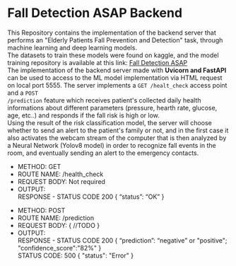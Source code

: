 # Fall Detection ASAP Backend
This Repository contains the implementation of the backend server that performs  an "Elderly Patients Fall Prevention and Detection" task,
through machine learning and deep learning models.<br>
The datasets to train these models were found on kaggle, and the model training repository is available at this link: <a href="https://github.com/davexhardware/fall_detection_project_SAPD">Fall Detection ASAP</a><br>
The implementation of the backend server made with <b>Uvicorn and FastAPI</b> can be used to access to the ML model implementation via HTML request on local port 5555. The server implements a <code>GET /healt_check</code> access point and a <code>POST /prediction</code> feature which receives 
patient's collected daily health informations about different parameters (pressure, hearth rate, glucose, age, etc..) and responds if the fall risk is high or low.<br>
Using the result of the risk classification model, the server will choose whether to send an alert to the patient's family or not, and in the first case it also activates the 
webcam stream of the computer that is then analyzed by a Neural Network (Yolov8 model) in order to recognize fall events in the room, and eventually sending an alert to the emergency contacts.<br>
<table><tr><tc><ul>
  <li>
  METHOD: GET</li> 
  <li>
  ROUTE NAME: /health_check</li>
  <li>
  REQUEST BODY:	Not required</li>
  <li>  OUTPUT:<br>
    RESPONSE - STATUS CODE 200	{ “status”: “OK” }
  </li>
  </ul></tc></tr>
  <tr><tc>
    <ul>
  <li>
  METHOD: POST</li> 
  <li>
  ROUTE NAME: /prediction</li>
  <li>
  REQUEST BODY:	{ //TODO }</li>
  <li>  OUTPUT:<br>
    RESPONSE - STATUS CODE 200	{ “prediction”: “negative” or "positive"; "confidence_score":"82%" }<br>
              STATUS CODE: 500 { "status": "Error" }<br>
  </li>
  </ul>
  </tc></tr>
</table>